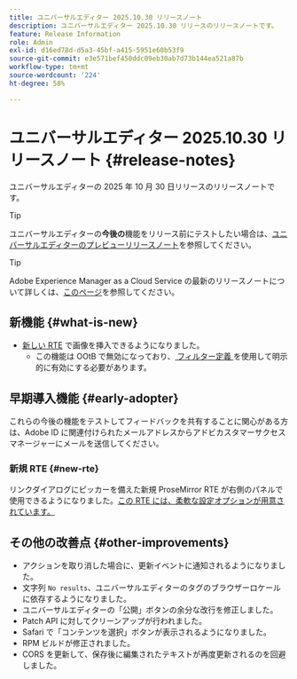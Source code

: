 ```yaml
---
title: ユニバーサルエディター 2025.10.30 リリースノート
description: ユニバーサルエディター 2025.10.30 リリースのリリースノートです。
feature: Release Information
role: Admin
exl-id: d16ed78d-d5a3-45bf-a415-5951e60b53f9
source-git-commit: e3e571bef450ddc09eb30ab7d73b144ea521a87b
workflow-type: tm+mt
source-wordcount: '224'
ht-degree: 58%

---
```



# ユニバーサルエディター 2025.10.30 リリースノート {#release-notes}

ユニバーサルエディターの 2025 年 10 月 30 日リリースのリリースノートです。

>[!TIP]
>
>ユニバーサルエディターの&#x200B;**今後の**&#x200B;機能をリリース前にテストしたい場合は、[ユニバーサルエディターのプレビューリリースノート](/help/release-notes/universal-editor/preview.md)を参照してください。

>[!TIP]
>
>Adobe Experience Manager as a Cloud Service の最新のリリースノートについて詳しくは、[このページ](/help/release-notes/release-notes-cloud/release-notes-current.md)を参照してください。

## 新機能 {#what-is-new}

* [ 新しい RTE](#new-rte) で画像を挿入できるようになりました。
   * この機能は OOtB で無効になっており、[ フィルター定義 ](/help/implementing/universal-editor/configure-rte.md#toolbar) を使用して明示的に有効にする必要があります。

## 早期導入機能 {#early-adopter}

これらの今後の機能をテストしてフィードバックを共有することに関心がある方は、Adobe ID に関連付けられたメールアドレスからアドビカスタマーサクセスマネージャーにメールを送信してください。

### 新規 RTE {#new-rte}

リンクダイアログにピッカーを備えた新規 ProseMirror RTE が右側のパネルで使用できるようになりました。[この RTE には、柔軟な設定オプションが用意されています。](/help/implementing/universal-editor/configure-rte.md)

## その他の改善点 {#other-improvements}

* アクションを取り消した場合に、更新イベントに通知されるようになりました。
* 文字列 `No results`、ユニバーサルエディターのタグのブラウザーロケールに依存するようになりました。
* ユニバーサルエディターの「公開」ボタンの余分な改行を修正しました。
* Patch API に対してクリーンアップが行われました。
* Safari で「コンテンツを選択」ボタンが表示されるようになりました。
* RPM ビルドが修正されました。
* CORS を更新して、保存後に編集されたテキストが再度更新されるのを回避しました。
